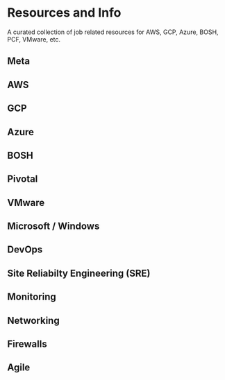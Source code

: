# Resources and Info
A curated collection of job related resources for AWS, GCP, Azure, BOSH, PCF, VMware, etc.

## Meta

## AWS

## GCP

## Azure

## BOSH

## Pivotal

## VMware

## Microsoft / Windows

## DevOps

## Site Reliabilty Engineering (SRE)

## Monitoring

## Networking

## Firewalls

## Agile


